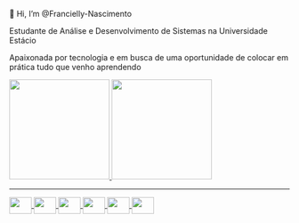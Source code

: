  👋 Hi, I’m @Francielly-Nascimento
 
Estudante de Análise e Desenvolvimento de Sistemas na Universidade Estácio

Apaixonada por tecnologia e em busca de uma oportunidade de colocar em prática tudo que venho aprendendo
 



<div>
  <a href="https://github.com/ Francielly-Nascimento">
  <img height="180em" src="https://github-readme-stats.vercel.app/api?username=Francielly-Nascimento&show_icons=true&theme=dark&include_all_commits=true&count_private=true"/>
  <img height="180em" src="https://github-readme-stats.vercel.app/api/top-langs/?username=Francielly-Nascimento&layout=compact&langs_count=16&theme=dark"/>
</div>

<!---
Francielly-Nascimento/Francielly-Nascimento is a ✨ special ✨ repository because its `README.md` (this file) appears on your GitHub profile.
You can click the Preview link to take a look at your changes.
--->
***
<div style="display: inline_block">
<img align="center" height="30" width="40" src="https://cdn.jsdelivr.net/gh/devicons/devicon/icons/c/c-original.svg" />
<img align="center" height="30" width="40" src="https://cdn.jsdelivr.net/gh/devicons/devicon/icons/php/php-original.svg" />
<img align="center" height="30" width="40" src="https://cdn.jsdelivr.net/gh/devicons/devicon/icons/python/python-original-wordmark.svg" />
<img align="center" height="30" width="40" src="https://cdn.jsdelivr.net/gh/devicons/devicon/icons/java/java-original.svg" />
<img align="center" height="30" width="40"  src="https://cdn.jsdelivr.net/gh/devicons/devicon/icons/html5/html5-original-wordmark.svg" />
<img align="center" height="30" width="40" src="https://cdn.jsdelivr.net/gh/devicons/devicon/icons/css3/css3-original-wordmark.svg" />
          
          
          
          
</div>
          
 

